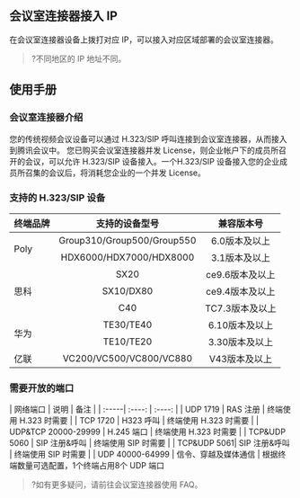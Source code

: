 
## 会议室连接器接入 IP
在会议室连接器设备上拨打对应 IP，可以接入对应区域部署的会议室连接器。
>?不同地区的 IP 地址不同。

## 使用手册
### 会议室连接器介绍
您的传统视频会议设备可以通过 H.323/SIP 呼叫连接到会议室连接器，从而接入到腾讯会议中。 
您已购买会议室连接器并发 License，则企业帐户下的成员所召开的会议，可以允许 H.323/SIP 设备接入。一个H.323/SIP 设备接入您的企业成员所召集的会议后，将消耗您企业的一个并发 License。

### 支持的 H.323/SIP 设备
<table>
<thead>
<tr>
<th align="left">终端品牌</th>
<th align="center">支持的设备型号</th>
<th align="center">兼容版本号</th>
</tr>
</thead>
<tbody><tr>
<td align="left"rowspan=2>Poly</td>
<td align="center">Group310/Group500/Group550</td>
<td align="center">6.0版本及以上</td>
</tr>
<tr>
<td align="center">HDX6000/HDX7000/HDX8000</td>
<td align="center">3.1版本及以上</td>
</tr>
<tr>
<td align="left"rowspan=3>思科</td>
<td align="center">SX20</td>
<td align="center">ce9.6版本及以上</td>
</tr>
<tr>
<td align="center">SX10/DX80</td>
<td align="center">ce9.4版本及以上</td>
</tr>
<tr>
<td align="center">C40</td>
<td align="center">TC7.3版本及以上</td>
</tr>
<tr>
<td align="left"rowspan=2>华为</td>
<td align="center">TE30/TE40</td>
<td align="center">6.10版本及以上</td>
</tr>
<tr>
<td align="center">TE10/TE20</td>
<td align="center">3.30版本及以上</td>
</tr>
<tr>
<td align="left">亿联</td>
<td align="center">VC200/VC500/VC800/VC880</td>
<td align="center">V43版本及以上</td>
</tr>
</tbody></table>

### 需要开放的端口

   | 网络端口 | 说明 | 备注 |
    | :-----| :----: | :----: |
    | UDP 1719 | RAS 注册 | 终端使用 H.323 时需要 |
    | TCP 1720 | H323 呼叫 | 终端使用 H.323 时需要 |
    | UDP&TCP 20000-29999 | H.245 端口 | 终端使用 H.323 时需要 |
    | TCP&UDP 5060 | SIP 注册&呼叫 | 终端使用 SIP 时需要 |
    | TCP&UDP 5061| SIP 注册&呼叫 | 终端使用 SIP 时需要 |
    | UDP 40000-64999 | 信令、穿越及媒体通信 | 根据终端数量可选配置，1个终端占用8个 UDP 端口

>?如有更多疑问，请前往会议室连接器使用 FAQ。

